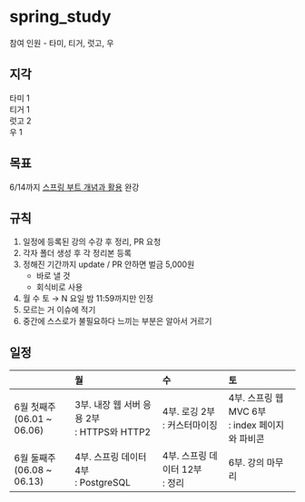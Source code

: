 
# spring_study
참여 인원 - 타미, 티거, 럿고, 우

## 지각
타미 1  
티거 1  
럿고 2  
우 1

## 목표

6/14까지 [스프링 부트 개념과 활용](https://www.inflearn.com/course/%EC%8A%A4%ED%94%84%EB%A7%81%EB%B6%80%ED%8A%B8/dashboard) 완강

## 규칙

1. 일정에 등록된 강의 수강 후 정리, PR 요청
2. 각자 폴더 생성 후 각 정리본 등록
3. 정해진 기간까지 update / PR 안하면 벌금 5,000원
    - 바로 낼 것
    - 회식비로 사용
4. 월 수 토 → N 요일 밤 11:59까지만 인정
5. 모르는 거 이슈에 적기
6. 중간에 스스로가 불필요하다 느끼는 부분은 알아서 거르기

## 일정

| | 월 | 수 | 토 |
|:-|:-|:-|:-|
| 6월 첫째주 <br> (06.01 ~ 06.06) | 3부. 내장 웹 서버 응용 2부<br> : HTTPS와 HTTP2 | 4부. 로깅 2부 <br>: 커스터마이징 | 4부. 스프링 웹 MVC 6부 <br>: index 페이지와 파비콘 |
| 6월 둘째주 <br> (06.08 ~ 06.13) | 4부. 스프링 데이터 4부<br> : PostgreSQL | 4부. 스프링 데이터 12부 <br>: 정리 | 6부. 강의 마무리 |
